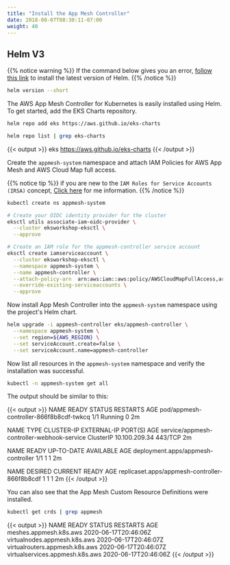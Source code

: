 ```yaml
---
title: "Install the App Mesh Controller"
date: 2018-08-07T08:30:11-07:00
weight: 40
---
```


## Helm V3

{{% notice warning %}}
If the command below gives you an error, [follow this link](/beginner/060_helm/helm_intro/install/) to install the latest version of Helm.
{{% /notice %}}

```bash
helm version --short
```

The AWS App Mesh Controller for Kubernetes is easily installed using Helm. To get started, add the EKS Charts repository.

```bash
helm repo add eks https://aws.github.io/eks-charts

helm repo list | grep eks-charts
```

{{< output >}}
eks     https://aws.github.io/eks-charts
{{< /output >}}

Create the `appmesh-system` namespace and attach IAM Policies for AWS App Mesh and AWS Cloud Map full access.

{{% notice tip %}}
if you are new to the `IAM Roles for Service Accounts (IRSA)` concept, [Click here](/beginner/110_irsa/) for me information.
{{% /notice %}}

```bash
kubectl create ns appmesh-system

# Create your OIDC identity provider for the cluster
eksctl utils associate-iam-oidc-provider \
  --cluster eksworkshop-eksctl \
  --approve

# Create an IAM role for the appmesh-controller service account
eksctl create iamserviceaccount \
  --cluster eksworkshop-eksctl \
  --namespace appmesh-system \
  --name appmesh-controller \
  --attach-policy-arn  arn:aws:iam::aws:policy/AWSCloudMapFullAccess,arn:aws:iam::aws:policy/AWSAppMeshFullAccess \
  --override-existing-serviceaccounts \
  --approve
```

Now install App Mesh Controller into the `appmesh-system` namespace using the project's Helm chart.

```bash
helm upgrade -i appmesh-controller eks/appmesh-controller \
  --namespace appmesh-system \
  --set region=${AWS_REGION} \
  --set serviceAccount.create=false \
  --set serviceAccount.name=appmesh-controller
```

Now list all resources in the `appmesh-system` namespace and verify the installation was successful.

```bash
kubectl -n appmesh-system get all
```

The output should be similar to this:

{{< output >}}
NAME                                   READY   STATUS    RESTARTS   AGE
pod/appmesh-controller-866f8b8cdf-twkcq   1/1     Running   0          2m

NAME                                      TYPE        CLUSTER-IP      EXTERNAL-IP   PORT(S)   AGE
service/appmesh-controller-webhook-service   ClusterIP   10.100.209.34   <none>        443/TCP   2m

NAME                                   READY   UP-TO-DATE   AVAILABLE   AGE
deployment.apps/appmesh-controller        1/1     1            1           2m

NAME                                         DESIRED   CURRENT   READY   AGE
replicaset.apps/appmesh-controller-866f8b8cdf   1         1         1       2m
{{< /output >}}

You can also see that the App Mesh Custom Resource Definitions were installed.

```bash
kubectl get crds | grep appmesh
```

{{< output >}}
NAME                               READY   STATUS    RESTARTS   AGE
meshes.appmesh.k8s.aws             2020-06-17T20:46:06Z
virtualnodes.appmesh.k8s.aws       2020-06-17T20:46:07Z
virtualrouters.appmesh.k8s.aws     2020-06-17T20:46:07Z
virtualservices.appmesh.k8s.aws    2020-06-17T20:46:06Z
{{< /output >}}
